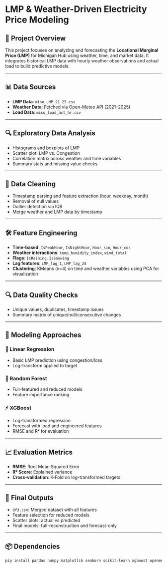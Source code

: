 # LMP & Weather-Driven Electricity Price Modeling

## 📁 Project Overview

This project focuses on analyzing and forecasting the **Locational Marginal Price (LMP)** for Michigan Hub using weather, time, and market data. It integrates historical LMP data with hourly weather observations and actual load to build predictive models.

---

## 📊 Data Sources

- **LMP Data**: `miso_LMP_21_25.csv`
- **Weather Data**: Fetched via Open-Meteo API (2021–2025)
- **Load Data**: `miso_load_act_hr.csv`

---

## 🔍 Exploratory Data Analysis

- Histograms and boxplots of LMP
- Scatter plot: LMP vs. Congestion
- Correlation matrix across weather and time variables
- Summary stats and missing value checks

---

## 🧹 Data Cleaning

- Timestamp parsing and feature extraction (hour, weekday, month)
- Removal of null values
- Outlier detection via IQR
- Merge weather and LMP data by timestamp

---

## 🛠️ Feature Engineering

- **Time-based**: `IsPeakHour`, `IsNightHour`, `Hour_sin`, `Hour_cos`
- **Weather interactions**: `temp_humidity_index`, `wind_total`
- **Flags**: `IsRaining`, `IsSnowing`
- **Lag features**: `LMP_lag_1`, `LMP_lag_24`
- **Clustering**: KMeans (n=4) on time and weather variables using PCA for visualization

---

## 🔍 Data Quality Checks

- Unique values, duplicates, timestamp issues
- Summary matrix of unique/null/consecutive changes

---

## 🤖 Modeling Approaches

### 🔹 Linear Regression

- Basic LMP prediction using congestion/loss
- Log-transform applied to target

### 🌲 Random Forest

- Full-featured and reduced models
- Feature importance ranking

### ⚡ XGBoost

- Log-transformed regression
- Forecast with load and engineered features
- RMSE and R² for evaluation

---

## 📈 Evaluation Metrics

- **RMSE**: Root Mean Squared Error
- **R² Score**: Explained variance
- **Cross-validation**: K-Fold on log-transformed targets

---

## 🔬 Final Outputs

- `df3.csv`: Merged dataset with all features
- Feature selection for reduced models
- Scatter plots: actual vs predicted
- Final models: full-reconstruction and forecast-only

---

## 📦 Dependencies

```bash
pip install pandas numpy matplotlib seaborn scikit-learn xgboost openmeteo-requests requests-cache retry-requests

```
 
